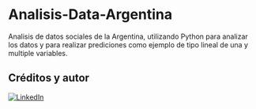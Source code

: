 # Analisis-Data-Argentina

Analisis de datos sociales de la Argentina, utilizando Python para analizar los datos y para realizar prediciones como ejemplo de tipo lineal de una y multiple variables.

## Créditos y autor
[![LinkedIn](https://img.shields.io/badge/LinkedIn-Nestor_Diaz-0077B5?style=for-the-badge&logo=linkedin&logoColor=white&labelColor=101010)](https://www.linkedin.com/in/contadornestordiaz/)
